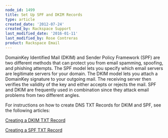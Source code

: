 ```yaml
---
node_id: 1499
title: Set Up SPF and DKIM Records
type: article
created_date: '2012-07-24'
created_by: Rackspace Support
last_modified_date: '2016-01-11'
last_modified_by: Rose Contreras
product: Rackspace Email
---
```


DomainKey Identified Mail (DKIM) and Sender Policy Framework (SPF) are
two different methods that can protect you from email spamming,
spoofing, and phishing attempts. The SPF model lets you specify which
email servers are legitimate servers for your domain. The DKIM model
lets you attach a DomainKey signature to your outgoing mail. The
receiving server then verifies the validity of the key and either
accepts or rejects the mail. SPF and DKIM are frequently used in
combination since they attack email problems from two different angles.

For instructions on how to create DNS TXT Records for DKIM and SPF, see
the following articles:

[Creating a DKIM TXT
Record](/how-to/create-a-dkim-txt-record "Creating a DKIM TXT Record")

[Creating a SPF TXT
Record](/how-to/create-an-spf-txt-record "Creating a SPF TXT Record")

